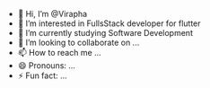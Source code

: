 - 👋 Hi, I’m @Virapha
- 👀 I’m interested in FullsStack developer for flutter 
- 🌱 I’m currently studying Software Development
- 💞️ I’m looking to collaborate on ...
- 📫 How to reach me ...
- 😄 Pronouns: ...
- ⚡ Fun fact: ...

<!---
Virapha/Virapha is a ✨ special ✨ repository because its `README.md` (this file) appears on your GitHub profile.
You can click the Preview link to take a look at your changes.
--->
